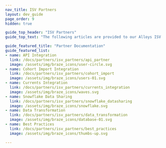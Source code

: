 ```yaml
---
nav_title: ISV Partners
layout: dev_guide
page_order: 9
hidden: true

guide_top_header: "ISV Partners"
guide_top_text: "The following articles are provided to our Alloys ISV partners to reference when developing a market integration with the Braze platform. Visit your corresponding partner integration document to get started!"

guide_featured_title: "Partner Documentation"
guide_featured_list:
- name: API Integration
  link: /docs/partners/isv_partners/api_partner
  image: /assets/img/braze_icons/user-circle.svg
- name: Cohort Import Integration
  link: /docs/partners/isv_partners/cohort_import
  image: /assets/img/braze_icons/users-01.svg
- name: Currents Integration
  link: /docs/partners/isv_partners/currents_integration
  image: /assets/img/braze_icons/waves.svg
- name: Snowflake Data Sharing
  link: /docs/partners/isv_partners/snowflake_datasharing
  image: /assets/img/braze_icons/snowflake.svg
- name: Data Transformation
  link: /docs/partners/isv_partners/data_transformation
  image: /assets/img/braze_icons/database-01.svg
- name: Best Practices
  link: /docs/partners/isv_partners/best_practices
  image: /assets/img/braze_icons/thumbs-up.svg

---
```

<br><br>

